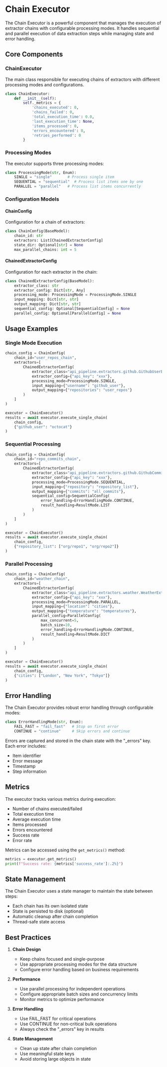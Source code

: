 # Chain Executor

The Chain Executor is a powerful component that manages the execution of extractor chains with configurable processing modes. It handles sequential and parallel execution of data extraction steps while managing state and error handling.

## Core Components

### ChainExecutor

The main class responsible for executing chains of extractors with different processing modes and configurations.

```python
class ChainExecutor:
    def __init__(self):
        self._metrics = {
            'chains_executed': 0,
            'chains_failed': 0,
            'total_execution_time': 0.0,
            'last_execution_time': None,
            'items_processed': 0,
            'errors_encountered': 0,
            'retries_performed': 0
        }
```

### Processing Modes

The executor supports three processing modes:

```python
class ProcessingMode(str, Enum):
    SINGLE = "single"       # Process single item
    SEQUENTIAL = "sequential"  # Process list items one by one
    PARALLEL = "parallel"   # Process list items concurrently
```

### Configuration Models

#### ChainConfig
Configuration for a chain of extractors:

```python
class ChainConfig(BaseModel):
    chain_id: str
    extractors: List[ChainedExtractorConfig]
    state_dir: Optional[str] = None
    max_parallel_chains: int = 5
```

#### ChainedExtractorConfig
Configuration for each extractor in the chain:

```python
class ChainedExtractorConfig(BaseModel):
    extractor_class: str
    extractor_config: Dict[str, Any]
    processing_mode: ProcessingMode = ProcessingMode.SINGLE
    input_mapping: Dict[str, str]
    output_mapping: Dict[str, str]
    sequential_config: Optional[SequentialConfig] = None
    parallel_config: Optional[ParallelConfig] = None
```

## Usage Examples

### Single Mode Execution
```python
chain_config = ChainConfig(
    chain_id="user_repos_chain",
    extractors=[
        ChainedExtractorConfig(
            extractor_class="api_pipeline.extractors.github.GithubUserExtractor",
            extractor_config={"api_key": "xxx"},
            processing_mode=ProcessingMode.SINGLE,
            input_mapping={"username": "github_user"},
            output_mapping={"repositories": "user_repos"}
        )
    ]
)

executor = ChainExecutor()
results = await executor.execute_single_chain(
    chain_config,
    {"github_user": "octocat"}
)
```

### Sequential Processing
```python
chain_config = ChainConfig(
    chain_id="repo_commits_chain",
    extractors=[
        ChainedExtractorConfig(
            extractor_class="api_pipeline.extractors.github.GithubCommitsExtractor",
            extractor_config={"api_key": "xxx"},
            processing_mode=ProcessingMode.SEQUENTIAL,
            input_mapping={"repository": "repository_list"},
            output_mapping={"commits": "all_commits"},
            sequential_config=SequentialConfig(
                error_handling=ErrorHandlingMode.CONTINUE,
                result_handling=ResultMode.LIST
            )
        )
    ]
)

executor = ChainExecutor()
results = await executor.execute_single_chain(
    chain_config,
    {"repository_list": ["org/repo1", "org/repo2"]}
)
```

### Parallel Processing
```python
chain_config = ChainConfig(
    chain_id="weather_chain",
    extractors=[
        ChainedExtractorConfig(
            extractor_class="api_pipeline.extractors.weather.WeatherExtractor",
            extractor_config={"api_key": "xxx"},
            processing_mode=ProcessingMode.PARALLEL,
            input_mapping={"location": "cities"},
            output_mapping={"temperature": "temperatures"},
            parallel_config=ParallelConfig(
                max_concurrent=5,
                batch_size=10,
                error_handling=ErrorHandlingMode.CONTINUE,
                result_handling=ResultMode.DICT
            )
        )
    ]
)

executor = ChainExecutor()
results = await executor.execute_single_chain(
    chain_config,
    {"cities": ["London", "New York", "Tokyo"]}
)
```

## Error Handling

The Chain Executor provides robust error handling through configurable modes:

```python
class ErrorHandlingMode(str, Enum):
    FAIL_FAST = "fail_fast"   # Stop on first error
    CONTINUE = "continue"     # Skip errors and continue
```

Errors are captured and stored in the chain state with the "_errors" key. Each error includes:
- Item identifier
- Error message
- Timestamp
- Step information

## Metrics

The executor tracks various metrics during execution:
- Number of chains executed/failed
- Total execution time
- Average execution time
- Items processed
- Errors encountered
- Success rate
- Error rate

Metrics can be accessed using the `get_metrics()` method:
```python
metrics = executor.get_metrics()
print(f"Success rate: {metrics['success_rate']:.2%}")
```

## State Management

The Chain Executor uses a state manager to maintain the state between steps:
- Each chain has its own isolated state
- State is persisted to disk (optional)
- Automatic cleanup after chain completion
- Thread-safe state access

## Best Practices

1. **Chain Design**
   - Keep chains focused and single-purpose
   - Use appropriate processing modes for the data structure
   - Configure error handling based on business requirements

2. **Performance**
   - Use parallel processing for independent operations
   - Configure appropriate batch sizes and concurrency limits
   - Monitor metrics to optimize performance

3. **Error Handling**
   - Use FAIL_FAST for critical operations
   - Use CONTINUE for non-critical bulk operations
   - Always check the "_errors" key in results

4. **State Management**
   - Clean up state after chain completion
   - Use meaningful state keys
   - Avoid storing large objects in state